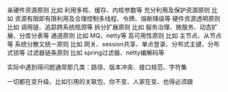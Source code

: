 亲硬件资源原则 比如 利用多核、缓存、内核参数等
充分利用及保护资源原则 比如 资源有限即有限利用及合理控制多线程、令牌、熔断降级等
硬件资源透明原则 比如 调用链、追踪跨系统瓶颈等
拆分扩展原则 比如 服务治理、微服务、动态扩展、分库分表等
通道原则 比如 MQ、netty等
高可用性原则  比如 主节点、从节点等
系统分散又统一原则  比如 网关、session共享、单点登录、分布式主键、分布式锁等
过滤器链条原则  比如 spring过滤器、netty编解码等

实际中遇到得问题通常那几类：路径、版本冲突、接口规范、字符集

一切都在变升级、比如引用的关联包、你不变、人家在变、也得必须跟


